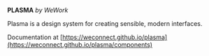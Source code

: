 **PLASMA** *by WeWork*

Plasma is a design system for creating sensible, modern interfaces.

Documentation at [https://weconnect.github.io/plasma](https://weconnect.github.io/plasma/components)

